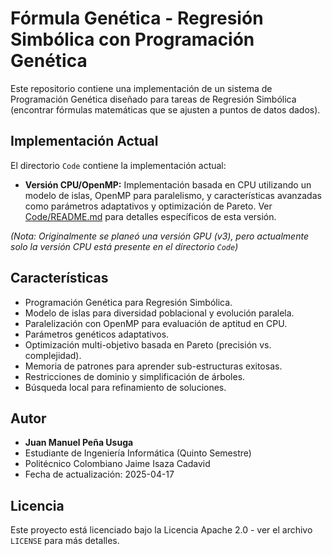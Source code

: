 # Fórmula Genética - Regresión Simbólica con Programación Genética

Este repositorio contiene una implementación de un sistema de Programación Genética diseñado para tareas de Regresión Simbólica (encontrar fórmulas matemáticas que se ajusten a puntos de datos dados).

## Implementación Actual

El directorio `Code` contiene la implementación actual:

* **Versión CPU/OpenMP:** Implementación basada en CPU utilizando un modelo de islas, OpenMP para paralelismo, y características avanzadas como parámetros adaptativos y optimización de Pareto. Ver [Code/README.md](Code/README.md) para detalles específicos de esta versión.

*(Nota: Originalmente se planeó una versión GPU (v3), pero actualmente solo la versión CPU está presente en el directorio `Code`)*

## Características

* Programación Genética para Regresión Simbólica.
* Modelo de islas para diversidad poblacional y evolución paralela.
* Paralelización con OpenMP para evaluación de aptitud en CPU.
* Parámetros genéticos adaptativos.
* Optimización multi-objetivo basada en Pareto (precisión vs. complejidad).
* Memoria de patrones para aprender sub-estructuras exitosas.
* Restricciones de dominio y simplificación de árboles.
* Búsqueda local para refinamiento de soluciones.

## Autor

* **Juan Manuel Peña Usuga**
* Estudiante de Ingeniería Informática (Quinto Semestre)
* Politécnico Colombiano Jaime Isaza Cadavid
* Fecha de actualización: 2025-04-17

## Licencia

Este proyecto está licenciado bajo la Licencia Apache 2.0 - ver el archivo `LICENSE` para más detalles.
